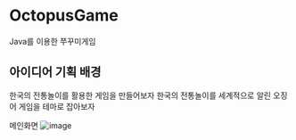 # OctopusGame
Java를 이용한 쭈꾸미게임

## 아이디어 기획 배경
한국의 전통놀이를 활용한 게임을 만들어보자
한국의 전통놀이를 세계적으로 알린 오징어 게임을 테마로 잡아보자


메인화면
![image](https://user-images.githubusercontent.com/81597104/145218082-5ba13918-a8ae-4b7f-8000-430477e065f0.png)
